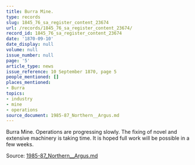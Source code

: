 ```yaml
---
title: Burra Mine.
type: records
slug: 1845_76_sa_register_content_23674
url: /records/1845_76_sa_register_content_23674/
record_id: 1845_76_sa_register_content_23674
date: '1870-09-10'
date_display: null
volume: null
issue_number: null
page: '5'
article_type: news
issue_reference: 10 September 1870, page 5
people_mentioned: []
places_mentioned:
- Burra
topics:
- industry
- mine
- operations
source_document: 1985-87_Northern__Argus.md
---
```


Burra Mine.  Operations are progressing slowly.  The fixing of novel and extensive machinery is taking time.  It is hoped full work will be possible in a few weeks.

Source: [1985-87_Northern__Argus.md](/downloads/markdown/1985-87_Northern__Argus.md)
